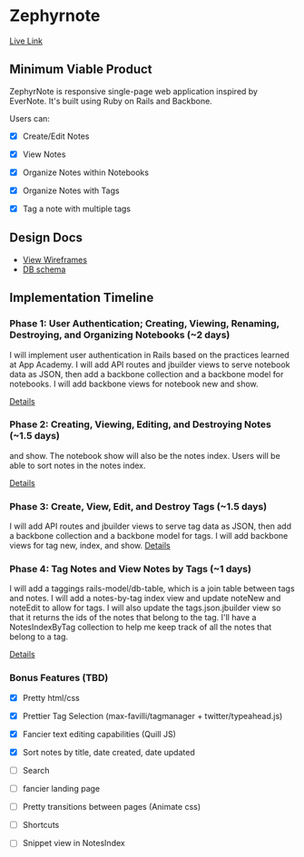 # Zephyrnote

[Live Link][heroku]

[heroku]: http://zephyrnote.xyz

## Minimum Viable Product
ZephyrNote is responsive single-page web application inspired by EverNote. It's
built using Ruby on Rails and Backbone.

Users can:
- [x] Create/Edit Notes
- [x] View Notes
- [x] Organize Notes within Notebooks
- [x] Organize Notes with Tags
- [x] Tag a note with multiple tags


## Design Docs
* [View Wireframes][views]
* [DB schema][schema]

[views]: ./docs/views.md
[schema]: ./docs/schema.md

## Implementation Timeline

### Phase 1: User Authentication; Creating, Viewing, Renaming, Destroying, and Organizing Notebooks (~2 days)

I will implement user authentication in Rails based on the practices learned at
App Academy. I will add API routes and jbuilder views to serve notebook data as
JSON, then add a backbone collection and a backbone model for notebooks. I will
add backbone views for notebook new and show.

[Details][phase-one]

### Phase 2: Creating, Viewing, Editing, and Destroying Notes (~1.5 days)
and show. The notebook show will also be the notes index. Users will be able to
sort notes in the notes index.

[Details][phase-two]

### Phase 3: Create, View, Edit, and Destroy Tags (~1.5 days)
I will add API routes and jbuilder views to serve tag data as
JSON, then add a backbone collection and a backbone model for tags. I will
add backbone views for tag new, index, and show.
[Details][phase-three]

### Phase 4: Tag Notes and View Notes by Tags (~1 days)
I will add a taggings rails-model/db-table, which is a join table between tags
and notes. I will add a notes-by-tag index view and update noteNew and noteEdit
to allow for tags. I will also update the tags.json.jbuilder view so that it
returns the ids of the notes that belong to the tag. I'll have a NotesIndexByTag
collection to help me keep track of all the notes that belong to a tag.

[Details][phase-four]

### Bonus Features (TBD)
- [x] Pretty html/css
- [x] Prettier Tag Selection (max-favilli/tagmanager + twitter/typeahead.js)
- [x] Fancier text editing capabilities (Quill JS)
- [x] Sort notes by title, date created, date updated
- [ ] Search
- [ ] fancier landing page
- [ ] Pretty transitions between pages (Animate css)
- [ ] Shortcuts
- [ ] Snippet view in NotesIndex




[phase-one]: ./docs/phases/phase1.md
[phase-two]: ./docs/phases/phase2.md
[phase-three]: ./docs/phases/phase3.md
[phase-four]: ./docs/phases/phase4.md
